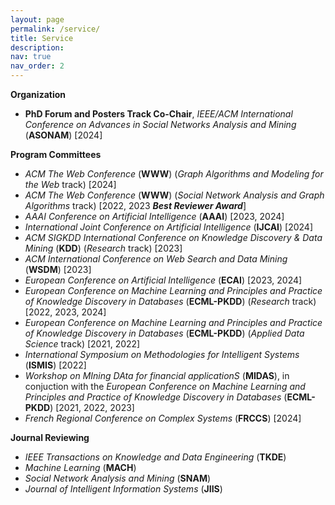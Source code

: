 ```yaml
---
layout: page
permalink: /service/
title: Service
description: 
nav: true
nav_order: 2
---
```


<b> Organization </b>
- <b> PhD Forum and Posters Track Co-Chair</b>, <i>IEEE/ACM International Conference on Advances in Social Networks Analysis and Mining</i> (<b>ASONAM</b>) [2024] 

<b> Program Committees </b>
- <i> ACM The Web Conference</i> (<b>WWW</b>) (<i>Graph Algorithms and Modeling for the Web</i> track) [2024]
- <i> ACM The Web Conference</i> (<b>WWW</b>) (<i>Social Network Analysis and Graph Algorithms</i> track) [2022, 2023 <b><i>Best Reviewer Award</i></b>]
- <i> AAAI Conference on Artificial Intelligence</i> (<b>AAAI</b>) [2023, 2024]
- <i> International Joint Conference on Artificial Intelligence</i> (<b>IJCAI</b>) [2024]
- <i> ACM SIGKDD International Conference on Knowledge Discovery & Data Mining </i> (<b>KDD</b>) (<i>Research</i> track) [2023]
- <i> ACM International Conference on Web Search and Data Mining</i> (<b>WSDM</b>) [2023]
- <i> European Conference on Artificial Intelligence</i> (<b>ECAI</b>) [2023, 2024]
- <i> European Conference on Machine Learning and Principles and Practice of Knowledge Discovery in Databases</i> (<b>ECML-PKDD</b>) (<i>Research</i> track) [2022, 2023, 2024]
- <i> European Conference on Machine Learning and Principles and Practice of Knowledge Discovery in Databases</i> (<b>ECML-PKDD</b>) (<i>Applied Data Science</i> track) [2021, 2022]
- <i> International Symposium on Methodologies for Intelligent Systems</i> (<b>ISMIS</b>) [2022]
- <i> Workshop on MIning DAta for financial applicationS</i> (<b>MIDAS</b>), in conjuction with the <i>European Conference on Machine Learning and Principles and Practice of Knowledge Discovery in Databases</i> (<b>ECML-PKDD</b>) [2021, 2022, 2023]
- <i> French Regional Conference on Complex Systems</i> (<b>FRCCS</b>) [2024]

<b> Journal Reviewing </b>
- <i>IEEE Transactions on Knowledge and Data Engineering</i> (<b>TKDE</b>)
- <i>Machine Learning</i> (<b>MACH</b>)
- <i>Social Network Analysis and Mining</i> (<b>SNAM</b>)
- <i>Journal of Intelligent Information Systems</i> (<b>JIIS</b>)